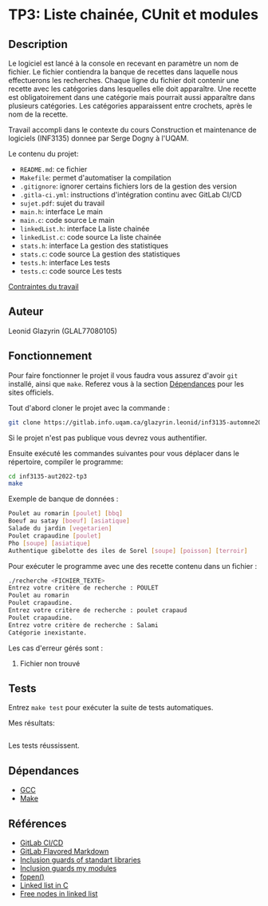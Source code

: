 # TP3: Liste chainée, CUnit et modules


## Description

Le logiciel est lancé à la console en recevant en paramètre un nom de fichier.
Le fichier contiendra la banque de recettes dans laquelle nous effectuerons 
les recherches. Chaque ligne du fichier doit contenir une recette avec les 
catégories dans lesquelles elle doit apparaître. Une recette est obligatoirement 
dans une catégorie mais pourrait aussi apparaître dans plusieurs catégories. Les
catégories apparaissent entre crochets, après le nom de la recette.

Travail accompli dans le contexte du cours 
Construction et maintenance de logiciels (INF3135) donnee par Serge Dogny à
l'UQAM.

Le contenu du projet:

* `README.md`: ce fichier
* `Makefile`: permet d'automatiser la compilation
* `.gitignore`: ignorer certains fichiers lors de la gestion des version
* `.gitla-ci.yml`: instructions d'intégration continu avec GitLab CI/CD
* `sujet.pdf`: sujet du travail
* `main.h`: interface Le main
* `main.c`: code source Le main
* `linkedList.h`: interface La liste chainée
* `linkedList.c`: code source La liste chainée
* `stats.h`: interface La gestion des statistiques
* `stats.c`: code source La gestion des statistiques
* `tests.h`: interface Les tests
* `tests.c`: code source Les tests

[Contraintes du travail](sujet.pdf)

## Auteur

Leonid Glazyrin (GLAL77080105)

## Fonctionnement

Pour faire fonctionner le projet il vous faudra vous assurez d'avoir `git`
installé, ainsi que `make`. Referez vous à la section [Dépendances](#dépendances) 
pour les sites officiels.

Tout d'abord cloner le projet avec la commande :
```sh
git clone https://gitlab.info.uqam.ca/glazyrin.leonid/inf3135-automne2022-tp3.git
```
Si le projet n'est pas publique vous devrez vous authentifier.

Ensuite exécuté les commandes suivantes pour vous déplacer dans le répertoire, 
compiler le programme:
```sh
cd inf3135-aut2022-tp3
make
```

Exemple de banque de données :
```sh
Poulet au romarin [poulet] [bbq]
Boeuf au satay [boeuf] [asiatique]
Salade du jardin [vegetarien]
Poulet crapaudine [poulet]
Pho [soupe] [asiatique]
Authentique gibelotte des iles de Sorel [soupe] [poisson] [terroir]
```

Pour exécuter le programme avec une des recette contenu dans un fichier :
```sh
./recherche <FICHIER_TEXTE>
Entrez votre critère de recherche : POULET
Poulet au romarin
Poulet crapaudine.
Entrez votre critère de recherche : poulet crapaud
Poulet crapaudine.
Entrez votre critère de recherche : Salami
Catégorie inexistante.
```

Les cas d'erreur gérés sont :

1. Fichier non trouvé

## Tests

Entrez `make test` pour exécuter la suite de tests automatiques.

Mes résultats:
```sh
```
Les  tests réussissent.

## Dépendances

* [GCC](https://gcc.gnu.org/)
* [Make](https://www.gnu.org/software/make/manual/make.html)

## Références

* [GitLab CI/CD](https://docs.gitlab.com/ee/ci/)
* [GitLab Flavored Markdown](https://docs.gitlab.com/ee/user/markdown.html)
* [Inclusion guards of standart libraries](https://stackoverflow.com/a/25361340)
* [Inclusion guards my modules](https://stackoverflow.com/a/5128719)
* [fopen()](hhttps://www.tutorialspoint.com/c_standard_library/c_function_fopen.htm)
* [Linked list in C](https://www.scaler.com/topics/c/linked-list-in-c/)
* [Free nodes in linked list](https://stackoverflow.com/questions/6417158/c-how-to-free-nodes-in-the-linked-list)